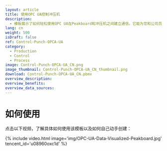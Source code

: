```yaml
---
layout: article
title: 使用OPC UA控制冲压机
description: 
  - 模板展示了如何轻松使用OPC UA在Peakboard和冲压机之间建立通信。它能为您和公司员工实时提供有关当前生产订单的重要信息，让您随时了解订单数据，例如已完成和未完成的数量，目标/实际对比以及用加载条显示的进度情况，轻松易懂。我们的可视化软件，Peakboard Designer对用户非常友好；并且，看板的高度个性化能让您随心所欲地呈现机器数据。下载模板，即可根据您的需要对其进行个性化设计。
lang: cn
weight: 500
isDraft: false
ref: Control-Punch-OPCA-UA
category:
  - Production
  - Control
  - Process
image: Control-Punch-OPCA-UA_CN.png
image_thumbnail: Control-Punch-OPCA-UA_CN_thumbnail.png
download: Control-Punch-OPCA-UA_CN.pbmx
overview_description:
overview_benefits:
overview_data_sources:
---
```

# 如何使用
点击以下视频，了解具体如何使用该模板以及如何自己动手创建：

{% include video.html image='img/OPC-UA-Data-Visualized-Peakboard.jpg' tencent_id='u08960oxc1d' %}
